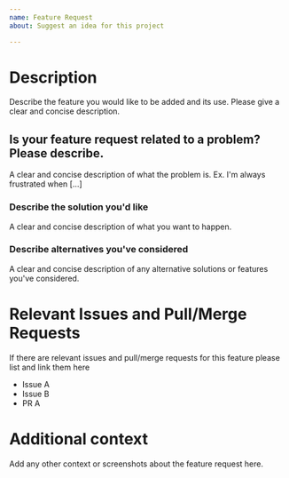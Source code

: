 ```yaml
---
name: Feature Request
about: Suggest an idea for this project

---
```


# Description

Describe the feature you would like to be added and its use. Please give a clear and concise description.

## Is your feature request related to a problem? Please describe.
A clear and concise description of what the problem is. Ex. I'm always frustrated when [...]

### Describe the solution you'd like
A clear and concise description of what you want to happen.

### Describe alternatives you've considered
A clear and concise description of any alternative solutions or features you've considered.

# Relevant Issues and Pull/Merge Requests

If there are relevant issues and pull/merge requests for this feature please list and link them here

- Issue A
- Issue B
- PR A

# Additional context
Add any other context or screenshots about the feature request here.
